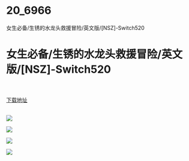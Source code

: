 # 20_6966
女生必备/生锈的水龙头救援冒险/英文版/[NSZ]-Switch520
# 女生必备/生锈的水龙头救援冒险/英文版/[NSZ]-Switch520
 <br/></br>
[下载地址](https://www.switch520.cc/article/6966 "下载地址")
<br/></br>

<p><span><strong><img src="https://www.switch520.cc/muke_img/upload_art_editor_20201026-1_d5f873d3b599dc0374444aa203f3cdcb.jpg"></strong></span></p>
<p><span><strong><img src="https://www.switch520.cc/muke_img/upload_art_editor_20201026-1_a94a944392a317dbf6f7980c1fce8ea2.jpg"></strong></span></p>
<p><span><strong><img src="https://www.switch520.cc/muke_img/upload_art_editor_20201026-1_eab00f3140b2063bb999d29792615867.jpg"></strong></span></p>
<p><span><strong><img src="https://www.switch520.cc/muke_img/upload_art_editor_20201026-1_9d580a0394a165117b47f33b5461c0e7.jpg"></strong></span></p>
<p></p>
